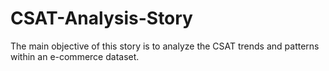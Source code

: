 # CSAT-Analysis-Story
The main objective of this story is to analyze the CSAT trends and patterns within an e-commerce dataset.
